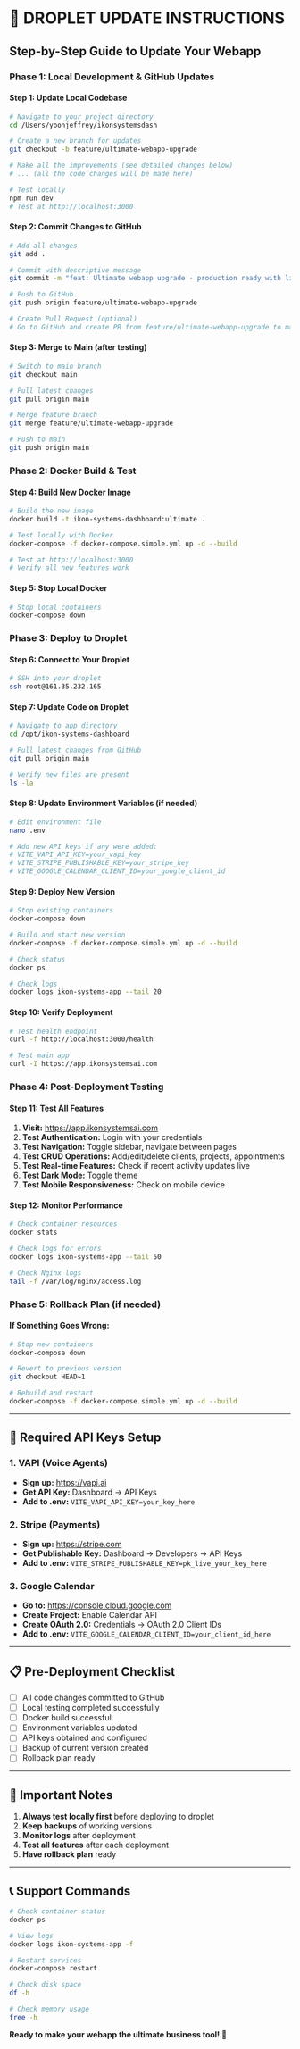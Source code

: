 # 🚀 **DROPLET UPDATE INSTRUCTIONS**

## **Step-by-Step Guide to Update Your Webapp**

### **Phase 1: Local Development & GitHub Updates**

#### **Step 1: Update Local Codebase**
```bash
# Navigate to your project directory
cd /Users/yoonjeffrey/ikonsystemsdash

# Create a new branch for updates
git checkout -b feature/ultimate-webapp-upgrade

# Make all the improvements (see detailed changes below)
# ... (all the code changes will be made here)

# Test locally
npm run dev
# Test at http://localhost:3000
```

#### **Step 2: Commit Changes to GitHub**
```bash
# Add all changes
git add .

# Commit with descriptive message
git commit -m "feat: Ultimate webapp upgrade - production ready with live features"

# Push to GitHub
git push origin feature/ultimate-webapp-upgrade

# Create Pull Request (optional)
# Go to GitHub and create PR from feature/ultimate-webapp-upgrade to main
```

#### **Step 3: Merge to Main (after testing)**
```bash
# Switch to main branch
git checkout main

# Pull latest changes
git pull origin main

# Merge feature branch
git merge feature/ultimate-webapp-upgrade

# Push to main
git push origin main
```

### **Phase 2: Docker Build & Test**

#### **Step 4: Build New Docker Image**
```bash
# Build the new image
docker build -t ikon-systems-dashboard:ultimate .

# Test locally with Docker
docker-compose -f docker-compose.simple.yml up -d --build

# Test at http://localhost:3000
# Verify all new features work
```

#### **Step 5: Stop Local Docker**
```bash
# Stop local containers
docker-compose down
```

### **Phase 3: Deploy to Droplet**

#### **Step 6: Connect to Your Droplet**
```bash
# SSH into your droplet
ssh root@161.35.232.165
```

#### **Step 7: Update Code on Droplet**
```bash
# Navigate to app directory
cd /opt/ikon-systems-dashboard

# Pull latest changes from GitHub
git pull origin main

# Verify new files are present
ls -la
```

#### **Step 8: Update Environment Variables (if needed)**
```bash
# Edit environment file
nano .env

# Add new API keys if any were added:
# VITE_VAPI_API_KEY=your_vapi_key
# VITE_STRIPE_PUBLISHABLE_KEY=your_stripe_key
# VITE_GOOGLE_CALENDAR_CLIENT_ID=your_google_client_id
```

#### **Step 9: Deploy New Version**
```bash
# Stop existing containers
docker-compose down

# Build and start new version
docker-compose -f docker-compose.simple.yml up -d --build

# Check status
docker ps

# Check logs
docker logs ikon-systems-app --tail 20
```

#### **Step 10: Verify Deployment**
```bash
# Test health endpoint
curl -f http://localhost:3000/health

# Test main app
curl -I https://app.ikonsystemsai.com
```

### **Phase 4: Post-Deployment Testing**

#### **Step 11: Test All Features**
1. **Visit:** https://app.ikonsystemsai.com
2. **Test Authentication:** Login with your credentials
3. **Test Navigation:** Toggle sidebar, navigate between pages
4. **Test CRUD Operations:** Add/edit/delete clients, projects, appointments
5. **Test Real-time Features:** Check if recent activity updates live
6. **Test Dark Mode:** Toggle theme
7. **Test Mobile Responsiveness:** Check on mobile device

#### **Step 12: Monitor Performance**
```bash
# Check container resources
docker stats

# Check logs for errors
docker logs ikon-systems-app --tail 50

# Check Nginx logs
tail -f /var/log/nginx/access.log
```

### **Phase 5: Rollback Plan (if needed)**

#### **If Something Goes Wrong:**
```bash
# Stop new containers
docker-compose down

# Revert to previous version
git checkout HEAD~1

# Rebuild and restart
docker-compose -f docker-compose.simple.yml up -d --build
```

---

## **🔧 Required API Keys Setup**

### **1. VAPI (Voice Agents)**
- **Sign up:** https://vapi.ai
- **Get API Key:** Dashboard → API Keys
- **Add to .env:** `VITE_VAPI_API_KEY=your_key_here`

### **2. Stripe (Payments)**
- **Sign up:** https://stripe.com
- **Get Publishable Key:** Dashboard → Developers → API Keys
- **Add to .env:** `VITE_STRIPE_PUBLISHABLE_KEY=pk_live_your_key_here`

### **3. Google Calendar**
- **Go to:** https://console.cloud.google.com
- **Create Project:** Enable Calendar API
- **Create OAuth 2.0:** Credentials → OAuth 2.0 Client IDs
- **Add to .env:** `VITE_GOOGLE_CALENDAR_CLIENT_ID=your_client_id_here`

---

## **📋 Pre-Deployment Checklist**

- [ ] All code changes committed to GitHub
- [ ] Local testing completed successfully
- [ ] Docker build successful
- [ ] Environment variables updated
- [ ] API keys obtained and configured
- [ ] Backup of current version created
- [ ] Rollback plan ready

---

## **🚨 Important Notes**

1. **Always test locally first** before deploying to droplet
2. **Keep backups** of working versions
3. **Monitor logs** after deployment
4. **Test all features** after each deployment
5. **Have rollback plan** ready

---

## **📞 Support Commands**

```bash
# Check container status
docker ps

# View logs
docker logs ikon-systems-app -f

# Restart services
docker-compose restart

# Check disk space
df -h

# Check memory usage
free -h
```

**Ready to make your webapp the ultimate business tool! 🚀**
